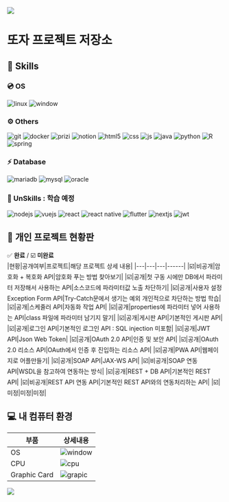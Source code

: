 <img src="https://capsule-render.vercel.app/api?type=waving&color=BDBDC8&height=150&section=header" />

# 또자 프로젝트 저장소

## 🔋 Skills
### 💿 OS
![linux](https://img.shields.io/badge/Linux-FCC624?style=for-the-badge&logo=linux&logoColor=black)
![window](https://img.shields.io/badge/Windows-0078D6?style=for-the-badge&logo=windows&logoColor=white)
### ⚙️ Others
![git](https://img.shields.io/badge/GIT-E44C30?style=for-the-badge&logo=git&logoColor=white)
![docker](https://img.shields.io/badge/docker-%230db7ed.svg?style=for-the-badge&logo=docker&logoColor=white)
![prizi](https://img.shields.io/badge/Prezi-%23000000.svg?style=for-the-badge&logo=Prezi&logoColor=white)
![notion](https://img.shields.io/badge/Notion-%23000000.svg?style=for-the-badge&logo=notion&logoColor=white)
![html5](https://img.shields.io/badge/HTML5-E34F26?style=for-the-badge&logo=html5&logoColor=white)
![css](https://img.shields.io/badge/CSS-239120?&style=for-the-badge&logo=css3&logoColor=white)
![js](https://img.shields.io/badge/JavaScript-F7DF1E?style=for-the-badge&logo=JavaScript&logoColor=white)
![java](https://img.shields.io/badge/Java-ED8B00?style=for-the-badge&logo=openjdk&logoColor=white)
![python](https://img.shields.io/badge/Python-14354C?style=for-the-badge&logo=python&logoColor=white)
![R](https://img.shields.io/badge/R-276DC3?style=for-the-badge&logo=r&logoColor=white)
![spring](https://img.shields.io/badge/Spring-6DB33F?style=for-the-badge&logo=spring&logoColor=white)
### ⚡ Database
![mariadb](https://img.shields.io/badge/MariaDB-003545?style=for-the-badge&logo=mariadb&logoColor=white)
![mysql](https://img.shields.io/badge/MySQL-005C84?style=for-the-badge&logo=mysql&logoColor=white)
![oracle](https://img.shields.io/badge/Oracle-F80000?style=for-the-badge&logo=Oracle&logoColor=white)

### 🪫 UnSkills : 학습 예정
![nodejs](https://img.shields.io/badge/Node.js-43853D?style=for-the-badge&logo=node.js&logoColor=white)
![vuejs](https://img.shields.io/badge/Vue.js-35495E?style=for-the-badge&logo=vue.js&logoColor=4FC08D)
![react](https://img.shields.io/badge/React-20232A?style=for-the-badge&logo=react&logoColor=61DAFB)
![react native](https://img.shields.io/badge/React_Native-20232A?style=for-the-badge&logo=react&logoColor=61DAFB)
![flutter](https://img.shields.io/badge/Flutter-02569B?style=for-the-badge&logo=flutter&logoColor=white)
![nextjs](https://img.shields.io/badge/Next.js-000?logo=nextdotjs&logoColor=fff&style=for-the-badge)
![jwt](https://img.shields.io/badge/json%20web%20tokens-323330?style=for-the-badge&logo=json-web-tokens&logoColor=pink)

## 🧾 개인 프로젝트 현황판
✅ **완료** / ☑️ **미완료** <br/>
|현황|공개여부|프로젝트|해당 프로젝트 상세 내용|
|---|---|---|------|
|☑️|비공개|암호화 + 복호화 API|암호화 푸는 방법 찾아보기|
|☑️|공개|첫 구동 시에만 DB에서 파라미터 저장해서 사용하는 API|소스코드에 파라미터값 노출 차단하기|
|☑️|공개|사용자 설정 Exception Form API|Try-Catch문에서 생기는 예외 개인적으로 차단하는 방법 학습|
|☑️|공개|스케줄러 API|자동화 작업 API|
|☑️|공개|properties에 파라미터 넣어 사용하는 API|class 파일에 파라미터 남기지 말기|
|☑️|공개|게시판 API|기본적인 게시판 API|
|☑️|공개|로그인 API|기본적인 로그인 API : SQL injection 미포함|
|☑️|공개|JWT API|Json Web Token|
|☑️|공개|OAuth 2.0 API|인증 및 보안 API|
|☑️|공개|OAuth 2.0 리소스 API|OAuth에서 인증 후 진입하는 리소스 API|
|☑️|공개|PWA API|웹페이지로 어플만들기|
|☑️|공개|SOAP API|JAX-WS API|
|☑️|비공개|SOAP 연동 API|WSDL을 참고하여 연동하는 방식|
|☑️|공개|REST + DB API|기본적인 REST API|
|☑️|비공개|REST API 연동 API|기본적인 REST API와의 연동처리하는 API|
|☑️|미정|미정|미정|

## 💻 내 컴퓨터 환경
|부품|상세내용|
|------|---|
|OS|![window](https://img.shields.io/badge/Windows-11-0078D6?style=for-the-badge&logo=windows&logoColor=white)|
|CPU|![cpu](https://img.shields.io/badge/Intel-x-0071C5?style=for-the-badge&logo=intel&logoColor=white)|
|Graphic Card|![grapic](https://img.shields.io/badge/NVIDIA-x-76B900?style=for-the-badge&logo=nvidia&logoColor=white)|
<img src="https://capsule-render.vercel.app/api?type=waving&color=BDBDC8&height=150&section=footer" />

<!---
ttojap project/ttojap project 는 GitHub 프로필에 'README.md ' (이 파일) 이 나타나므로 ✨ Special ✨ Repository 입니다.
미리보기 링크를 클릭하여 변경 사항을 확인할 수 있습니다.
https://coding-factory.tistory.com/620 : 마크 블록 표기 가이드
https://emojigraph.org/ko/symbols/ : 이모티콘
https://hulrud.tistory.com/3 : 꾸미
https://github.com/Envoy-VC/awesome-badges?tab=readme-ov-file#-contact : 예시 
✅ 완료 / ☑️ 미완료
![]()
--->
